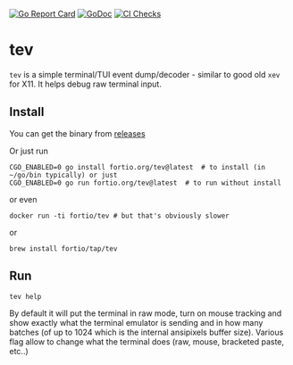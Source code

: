 [![Go Report Card](https://goreportcard.com/badge/fortio.org/tev)](https://goreportcard.com/report/fortio.org/tev)
[![GoDoc](https://godoc.org/fortio.org/tev?status.svg)](https://pkg.go.dev/fortio.org/tev)
[![CI Checks](https://github.com/fortio/tev/actions/workflows/gochecks.yml/badge.svg)](https://github.com/fortio/tev/actions/workflows/gochecks.yml)
# tev

`tev` is a simple terminal/TUI event dump/decoder - similar to good old `xev` for X11. It helps debug raw terminal input.

## Install
You can get the binary from [releases](https://github.com/fortio/tev/releases)

Or just run
```
CGO_ENABLED=0 go install fortio.org/tev@latest  # to install (in ~/go/bin typically) or just
CGO_ENABLED=0 go run fortio.org/tev@latest  # to run without install
```

or even
```
docker run -ti fortio/tev # but that's obviously slower
```

or
```
brew install fortio/tap/tev
```

## Run

```
tev help
```

By default it will put the terminal in raw mode, turn on mouse tracking and show exactly what the terminal emulator is sending and in how many batches (of up to 1024 which is the internal ansipixels buffer size). Various flag allow to change what the terminal does (raw, mouse, bracketed paste, etc..)
